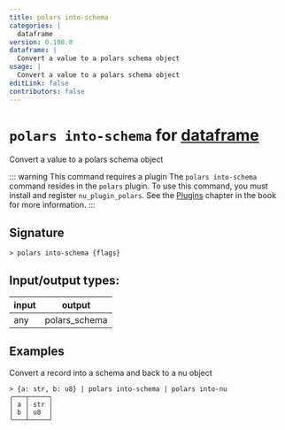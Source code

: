 ```yaml
---
title: polars into-schema
categories: |
  dataframe
version: 0.108.0
dataframe: |
  Convert a value to a polars schema object
usage: |
  Convert a value to a polars schema object
editLink: false
contributors: false
---
```

<!-- This file is automatically generated. Please edit the command in https://github.com/nushell/nushell instead. -->

# `polars into-schema` for [dataframe](/commands/categories/dataframe.md)

<div class='command-title'>Convert a value to a polars schema object</div>

::: warning This command requires a plugin
The `polars into-schema` command resides in the `polars` plugin.
To use this command, you must install and register `nu_plugin_polars`.
See the [Plugins](/book/plugins.html) chapter in the book for more information.
:::


## Signature

```> polars into-schema {flags} ```


## Input/output types:

| input | output        |
| ----- | ------------- |
| any   | polars_schema |
## Examples

Convert a record into a schema and back to a nu object
```nu
> {a: str, b: u8} | polars into-schema | polars into-nu
╭───┬─────╮
│ a │ str │
│ b │ u8  │
╰───┴─────╯
```
